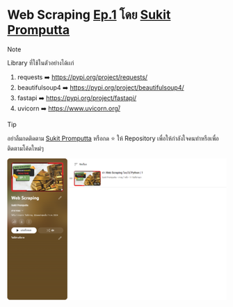 # Web Scraping [Ep.1](https://youtu.be/G3sEFEbUN20)  โดย [Sukit Promputta](https://www.youtube.com/channel/UCIMQ8_REAoEDhLB4jna-UGg) 
> [!NOTE]
> Library ที่ใช้ในตัวอย่างได้เเก่
> 1. requests ➡️ https://pypi.org/project/requests/
> 2. beautifulsoup4 ➡️ https://pypi.org/project/beautifulsoup4/
> 3. fastapi ➡️ https://pypi.org/project/fastapi/
> 4. uvicorn ➡️ https://www.uvicorn.org/้

> [!TIP]
> อย่าลืมกดติดตาม [Sukit Promputta](https://www.youtube.com/channel/UCIMQ8_REAoEDhLB4jna-UGg) หรือกด :star: ให้ Repository เพื่อให้กำลังใจคนทำหรือเพื่อติดตามโค้ดใหม่ๆ

![รูปประกอบ](https://github.com/FrameTH1/web-scraping/blob/main/img/img-cover.png)

